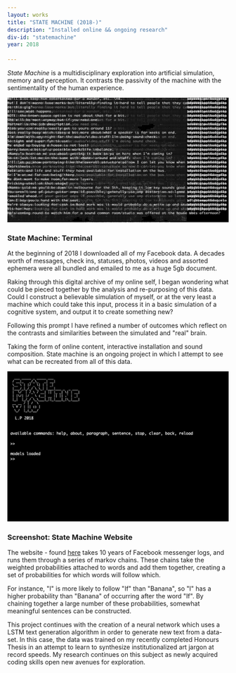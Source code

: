 ```yaml
---
layout: works
title: "STATE MACHINE (2018-)"
description: "Installed online && ongoing research"
div-id: "statemachine"
year: 2018

---
```


*State Machine* is a multidisciplinary exploration into artificial simulation, memory and perception. It contrasts the passivity of the machine with the sentimentality of the human experience.

![statemachine 1](images/statemachine/sm3.png)
### State Machine: Terminal

At the beginning of 2018 I downloaded all of my Facebook data. A decades worth of messages, check ins, statuses, photos, videos and assorted ephemera were all bundled and emailed to me as a huge 5gb document.

Raking through this digital
archive of my online self, I began wondering what could be pieced together by the analysis and re-purposing of this data. Could I construct a believable simulation of myself, or at the very least a machine which could take this input, process it in a basic simulation of a cognitive system, and output it to create something new?

Following this prompt I have refined a number of outcomes which reflect on the contrasts and similarities between the simulated and "real" brain.

Taking the form of online content, interactive installation and sound composition. State machine is an ongoing project in which I attempt to see what can be recreated from all of this data.

![statemachine 1](images/statemachine/sm1.png)
### Screenshot: State Machine Website

The website - found [here](http://liamfpower.com/codesnippets/terminalboredom/) takes 10 years of Facebook messenger logs, and runs them through a series of markov chains.
These chains take the weighted probabilities attached to words and add them together, creating a set of probabilities for which words will follow which. 

For instance, "I" is more likely to follow "If" than "Banana", so "I" has a higher probability than "Banana" of occurring after the word "If". By chaining together a large number of these probabilities, somewhat meaningful sentences can be constructed.  

This project continues with the creation of a neural network which uses a LSTM text generation algorithm in order to generate new text from a data-set. In this case, the data was trained on my recently completed Honours Thesis in an attempt to learn to synthesize institutionalized art jargon at record speeds. My research continues on this subject as newly acquired coding skills open new avenues for exploration.



